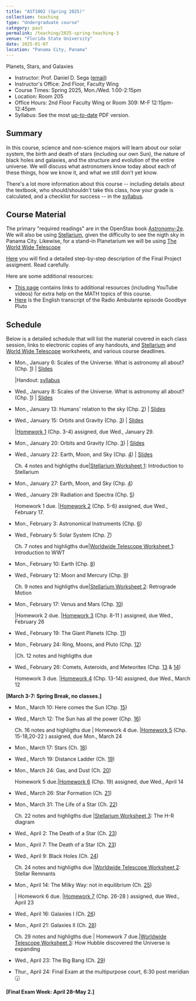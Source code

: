```yaml
---
title: "AST1002 (Spring 2025)"
collection: teaching
type: "Undergraduate course"
category: past
permalink: /teaching/2025-spring-teaching-3
venue: "Florida State University"
date: 2025-01-07
location: "Panama City, Panama"
---
```

Planets, Stars, and Galaxies

* Instructor:	Prof. Daniel D. Sega ([email](mailto:dsega@fsu.edu))
* Instructor's Office: 2nd Floor, Faculty Wing
* Course Times: Spring 2025, Mon./Wed. 1:00-2:15pm
* Location:	Room 205
* Office Hours:	2nd Floor Faculty Wing or Room 309: M-F 12:15pm-12:45pm
* Syllabus:	See the most [up-to-date](../files/AST1002.pdf) PDF version.

Summary
-----------
In this course, science and non-science majors will learn about our solar system, the birth and death of stars (including our own Sun), the nature of black holes and galaxies, and the structure and evolution of the entire universe. We will discuss what astronomers know today about each of these things, how we know it, and what we still don't yet know.

There's a lot more information about this course -- including details about the textbook, who should/shouldn't take this class, how your grade is calculated, and a checklist for success -- in the [syllabus](../files/ASR1002.pdf).

Course Material
--------------
The primary "required readings" are in the OpenStax book [Astronomy-2e](https://openstax.org/details/books/astronomy-2e). We will also be using [Stellarium](https://stellarium.org/), given the difficulty to see the nigth sky in Panama City. Likewise, for a stand-in Planetarium we will be using [The World Wide Telescope](https://www.worldwidetelescope.org/)

[Here](../files/finalAST.pdf) you will find a detailed step-by-step description of the Final Project assigment. Read carefully.

Here are some additional resources:

* [This page](https://stevencranmer.bitbucket.io/ASTR_1200_2019/math_links.html) contains links to additional resources (including YouTube videos) for extra help on the MATH topics of this course.
* [Here](https://radioambulante.org/en/translation/goodbye-pluto-translation) is the English transcript of the Radio Ambulante episode Goodbye Pluto

Schedule
-------------

Below is a detailed schedule that will list the material covered in each class session, links to electronic copies of any handouts, and [Stellarium](https://stellarium-web.org/) and [World Wide Telescope](https://www.worldwidetelescope.org/) worksheets, and various course deadlines.

* Mon., January 6: Scales of the Universe. What is astronomy all about? (Chp. [1](https://openstax.org/books/astronomy-2e/pages/1-introduction)) \| [Slides](../files/slides1.pdf)

  |Handout: [syllabus](../files/2048C.pdf)
* Wed., January 8: Scales of the Universe. What is astronomy all about? (Chp. [1](https://openstax.org/books/astronomy-2e/pages/1-introduction)) \| [Slides](../files/slides2.pdf)
* Mon., January 13: Humans' relation to the sky (Chp. [2](https://openstax.org/books/astronomy-2e/pages/2-thinking-ahead)) \| [Slides](../files/Ch-3-AST1002.pdf)
* Wed., January 15: Orbits and Gravity (Chp. [3](https://openstax.org/books/astronomy-2e/pages/3-thinking-ahead)) \| [Slides](../files/Slides5.pdf)

  |[Homework 1](../files/astrohw1.pdf) (Chp. 3-4) assigned, due Wed., January 29.
* Mon., January 20: Orbits and Gravity (Chp. [3](https://openstax.org/books/astronomy-2e/pages/3-thinking-ahead)) \| [Slides](../files/Slides6.pdf)
* Wed., January 22: Earth, Moon, and Sky (Chp. [4](https://openstax.org/books/astronomy-2e/pages/4-thinking-ahead)) \| [Slides](../files/slides6.pdf)
  
   Ch. 4 notes and highligths due|[Stellarium Worksheet 1](../files/Stellarium1.pdf): Introduction to Stellarium
* Mon., January 27:  Earth, Moon, and Sky (Chp. [4](https://openstax.org/books/astronomy-2e/pages/4-thinking-ahead))
* Wed., January 29: Radiation and Spectra (Chp. [5](https://openstax.org/books/astronomy-2e/pages/5-thinking-ahead))

  Homework 1 due. |[Homework 2](../files/astrohw2.pdf) (Chp. 5-6) assigned, due Wed., February 17.
* Mon., February 3: Astronomical Instruments (Chp. [6](https://openstax.org/books/astronomy-2e/pages/6-thinking-ahead))
* Wed., February 5: Solar System (Chp. [7](https://openstax.org/books/astronomy-2e/pages/7-thinking-ahead))

	Ch. 7 notes and highligths due|[Worldwide Telescope Worksheet 1](../files/wwt1.pdf): Introduction to WWT
* Mon., February 10: Earth (Chp. [8](https://openstax.org/books/astronomy-2e/pages/8-thinking-ahead))
* Wed., February 12: Moon and Mercury (Chp. [9](https://openstax.org/books/astronomy-2e/pages/9-thinking-ahead))
	
	Ch. 9 notes and highligths due|[Stellarium Worksheet 2](../files/Stellarium2.pdf): Retrograde Motion
* Mon., February 17: Venus and Mars (Chp. [10](https://openstax.org/books/astronomy-2e/pages/10-thinking-ahead))
  
  |Homework 2 due. |[Homework 3](../files/astrohw3.pdf) (Chp. 8-11 ) assigned, due Wed., February 26
* Wed., February 19: The Giant Planets (Chp. [11](https://openstax.org/books/astronomy-2e/pages/11-thinking-ahead))
* Mon., February 24: Ring, Moons, and Pluto (Chp. [12](https://openstax.org/books/astronomy-2e/pages/12-thinking-ahead))
  
  |Ch. 12 notes and highligths due
* Wed., February 26: Comets, Asteroids, and Meteorites (Chp. [13](https://openstax.org/books/astronomy-2e/pages/13-thinking-ahead) & [14](https://openstax.org/books/astronomy-2e/pages/14-thinking-ahead))

  Homework 3 due. |[Homework 4](../files/astrohw4.pdf) (Chp. 13-14) assigned, due Wed., March 12

**[March 3-7: Spring Break, no classes.]**
  
* Mon., March 10: Here comes the Sun (Chp. [15](https://openstax.org/books/astronomy-2e/pages/15-thinking-ahead))
* Wed., March 12: The Sun has all the power (Chp. [16](https://openstax.org/books/astronomy-2e/pages/16-thinking-ahead))

     Ch. 16 notes and highligths due | Homework 4 due. |[Homework 5](../files/astrohw5.pdf) (Chp. 15-18,20-22 ) assigned, due Mon., March 24
* Mon., March 17: Stars (Ch. [18](https://openstax.org/books/university-physics-volume-1/pages/18-thinking-ahead))
* Wed., March 19: Distance Ladder (Ch. [19](https://openstax.org/books/university-physics-volume-1/pages/19-thinking-ahead))
* Mon., March 24: Gas, and Dust (Ch. [20](https://openstax.org/books/astronomy-2e/pages/20-thinking-ahead))
 
  Homework 5 due.|[Homework 6](../files/astrohw6.pdf) (Chp. 19) assigned, due Wed., April 14
* Wed., March 26: Star Formation  (Ch. [21](https://openstax.org/books/astronomy-2e/pages/21-thinking-ahead))
* Mon., March 31: The Life of a Star (Ch. [22](https://openstax.org/books/astronomy-2e/pages/22-thinking-ahead))

  Ch. 22 notes and highligths due |[Stellarium Worksheet 3](../files/Stellarium3.pdf): The H-R diagram
* Wed., April 2: The Death of a Star (Ch. [23](https://openstax.org/books/astronomy-2e/pages/23-thinking-ahead))

  
* Mon., April 7: The Death of a Star (Ch. [23](https://openstax.org/books/astronomy-2e/pages/23-thinking-ahead))
* Wed., April 9: Black Holes (Ch. [24](https://openstax.org/books/astronomy-2e/pages/24-thinking-ahead))

	Ch. 24 notes and highligths due |[Worldwide Telescope Worksheet 2](../files/wwt2.pdf): Stellar Remnants
* Mon., April 14: The Milky Way: not in equilibrium (Ch. [25](https://openstax.org/books/astronomy-2e/pages/25-thinking-ahead))

   | Homework 6 due. |[Homework 7](../files/astrohw7.pdf) (Chp. 26-28 ) assigned, due Wed., April 23
* Wed., April 16: Galaxies I (Ch. [26](https://openstax.org/books/astronomy-2e/pages/26-thinking-ahead))
* Mon., April 21: Galaxies II (Ch. [28](https://openstax.org/books/astronomy-2e/pages/28-thinking-ahead))

   Ch. 29 notes and highligths due | Homework 7 due.|[Worldwide Telescope Worksheet 3](../files/wwt3.pdf): How Hubble discovered the Universe is expanding
* Wed., April 23: The Big Bang (Ch. [29](https://openstax.org/books/astronomy-2e/pages/39-thinking-ahead))
* Thur., April 24: Final Exam at the multipurpose court, 6:30 post meridian 🕡


**[Final Exam Week: April 28–May 2.]**
